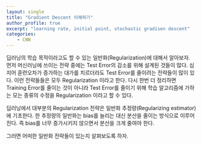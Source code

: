 ```yaml
---
layout: single
title: "Gradient Descent 이해하기"
author_profile: true
excerpt: "learning rate, initial point, stochastic gradisen descent"
categories:
    - CNN
---
```


딥러닝의 학습 목적이라고도 할 수 있는 일반화(Regularization)에 대해서 알아보자.
먼저 머신러닝에 쓰이는 전략 중에는 Test Error의 감소를 위해 설계된 것들이 많다. 심지어 훈련오차가 증가하는 대가를 치르더라도 Test Error를 줄이려는 전략들이 많이 있다. 이런 전략들들은 모두 Regularization 이라고 한다. 다시 한번 더 정리하면 Training Error를 줄이는 것이 아니라 Test Error를 줄이기 위해 학습 알고리즘에 가하는 모는 종류의 수정을 Regularization 이라고 할 수 있다.

딥러닝에서 대부분의 Regularization 전략은 일반화 추정량(Regularizing estimator) 에 기초한다. 한 추정량의 일반화는 bias를 늘리는 대신 분산을 줄이는 방식으로 이루어진다. 즉 bias를 너무 증가시키지 않으면서 분산을 크게 줄여야 한다.

그러면 어떠한 일반화 전략들이 있는지 살펴보도록 하자.






